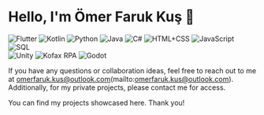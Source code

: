 # Hello, I'm Ömer Faruk Kuş 👋

<!-- Programming Language Icons -->
<div>
  <img src="https://img.shields.io/badge/Flutter-02569B?style=flat&logo=flutter&logoColor=white" alt="Flutter" />
  <img src="https://img.shields.io/badge/Kotlin-0095D5?style=flat&logo=kotlin&logoColor=white" alt="Kotlin" />
  <img src="https://img.shields.io/badge/Python-3776AB?style=flat&logo=python&logoColor=white" alt="Python" />
  <img src="https://img.shields.io/badge/Java-007396?style=flat&logo=java&logoColor=white" alt="Java" />
  <img src="https://img.shields.io/badge/C%23-239120?style=flat&logo=c-sharp&logoColor=white" alt="C#" />
  <img src="https://img.shields.io/badge/HTML%2BCSS-E34F26?style=flat&logo=html5&logoColor=white" alt="HTML+CSS" />
  <img src="https://img.shields.io/badge/JavaScript-F7DF1E?style=flat&logo=javascript&logoColor=black" alt="JavaScript" />
  <img src="https://img.shields.io/badge/SQL-4479A1?style=flat&logo=sql&logoColor=white" alt="SQL" />
</div>

<!-- Program Icons -->
<div>
  <img src="https://img.shields.io/badge/Unity-000000?style=flat&logo=unity&logoColor=white" alt="Unity" />
  <img src="https://img.shields.io/badge/Kofax_RPA-00498C?style=flat&logo=kofax&logoColor=white" alt="Kofax RPA" />
  <img src="https://img.shields.io/badge/Godot-478CBF?style=flat&logo=godot-engine&logoColor=white" alt="Godot" />
</div>

If you have any questions or collaboration ideas, feel free to reach out to me at omerfaruk.kus@outlook.com(mailto:omerfaruk.kus@outlook.com).
Additionally, for my private projects, please contact me for access.

You can find my projects showcased here. Thank you!



<!--
**omrfrkkus/omrfrkkus** is a ✨ _special_ ✨ repository because its `README.md` (this file) appears on your GitHub profile.

Here are some ideas to get you started:

- 🔭 I’m currently working on ...
- 🌱 I’m currently learning ...
- 👯 I’m looking to collaborate on ...
- 🤔 I’m looking for help with ...
- 💬 Ask me about ...
- 📫 How to reach me: ...
- 😄 Pronouns: ...
- ⚡ Fun fact: ...
-->
